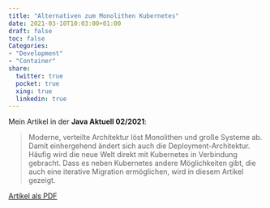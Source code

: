 ```yaml
---
title: "Alternativen zum Monolithen Kubernetes"
date: 2021-03-10T10:03:00+01:00
draft: false
toc: false
Categories:
- "Development"
- "Container"
share:
  twitter: true
  pocket: true
  xing: true
  linkedin: true
---
```

Mein Artikel in der **Java Aktuell 02/2021**:

> Moderne, verteilte Architektur löst Monolithen und große Systeme ab. 
Damit einhergehend ändert sich auch die Deployment-Architektur. 
Häufig wird die neue Welt direkt mit Kubernetes in Verbindung gebracht. 
Dass es neben Kubernetes andere Möglichkeiten gibt, die auch eine iterative Migration ermöglichen, wird in diesem Artikel gezeigt.

[Artikel als PDF](/alternativen-zum-monolithen-kubernetes.pdf)